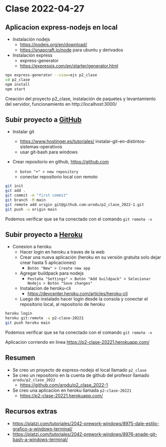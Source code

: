# Clase 2022-04-27

## Aplicacion express-nodejs en local

- Instalación nodejs
  - https://nodejs.org/en/download/
  - https://snapcraft.io/node para ubuntu y derivados
- Instalación express
  - express-generator
  - https://expressjs.com/en/starter/generator.html

```bash
npx express-generator --view=ejs p2_clase
cd p2_clase
npm install
npm start
```

Creación del proyecto p2_clase, instalación de paquetes y levantamiento del servidor, funcionamiento en http://localhost:3000/

## Subir proyecto a [GitHub](https://github.com/)

- Instalar git
    - https://www.hostinger.es/tutoriales/    instalar-git-en-distintos-sistemas-operativos
    - usar git-bash para windows

- Crear repositorio en github, https://github.com
    - `boton "+" > new repository`
    - conectar repositorio local con remoto
```bash
git init
git add .
git commit -m "first commit"
git branch -M main
git remote add origin git@github.com:arodu/p2_clase_2022-1.git
git push -u origin main
```

Podemos verificar que se ha conectado con el comando `git remote -v`

## Subir proyecto a [Heroku](https://heroku.com/)

- Conexion a heroku
    - Hacer login en heroku a traves de la web
    - Crear una nueva aplicación (heroku en su versión gratuita solo dejar crear hasta 5 aplicaciones)
        - `Botón "New" > Create new app`
    - Agregar buildpack para nodejs
        - `Pestaña "Settings" > Botón "Add buildpack" > Selecionar Nodejs > Botón "Save changes"`
    - Instalacion de heroku-cli
        - https://devcenter.heroku.com/articles/heroku-cli
    - Luego de instalado hacer login desde la consola y conectar el repositorio local, al repositorio de heroku

```bash
heroku login
heroku git:remote -a p2-clase-20221
git push heroku main
```

Podemos verificar que se ha conectado con el comando `git remote -v`

Aplicacion corriendo en linea https://p2-clase-20221.herokuapp.com/

## Resumen
- Se creo un proyecto de express-nodejs el local llamado `p2_clase`
- Se creo un repositorio en la cuenta de github del profesor llamado `arodu/p2_clase_2022`
    - https://github.com/arodu/p2_clase_2022-1
- Se creo una aplicacion en heroku llamada `p2-clase-20221`
    - https://p2-clase-20221.herokuapp.com/

## Recursos extras

- https://platzi.com/tutoriales/2042-prework-windows/8975-dale-estilo-grafico-a-windows-terminal/
- https://platzi.com/tutoriales/2042-prework-windows/8976-anade-git-bash-a-windows-terminal/
